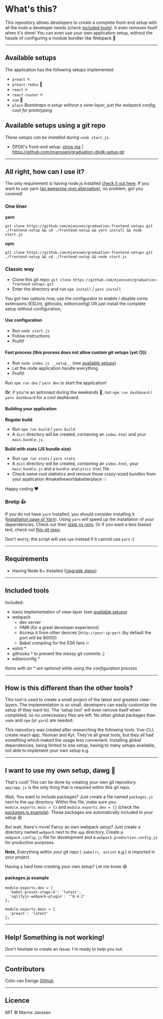 # What's this?

This repository allows developers to create a complete front-end setup with all the tools a developer needs (check [included tools](#included-tools)). It even removes itself when it's done! You can even use your own application setup, without the hassle of configuring a module bundler like Webpack :crystal_ball:

---

## Available setups

The application has the following setups implemented:

- `preact` :atom_symbol:
- `preact-redux` :rocket:
- `react` :atom_symbol:
- `react-router` :atom_symbol:
- `vue` :leaves:
- `plain` *Bootstraps a setup without a view-layer, just the webpack config, cool for prototyping*

## Available setups using a git repo
*These setups can be installed during `node start.js`.*

- DPDK's front-end setup: [show me](https://github.com/mjanssen/graduation-dpdk-setup) |  https://github.com/mjanssen/graduation-dpdk-setup.git

---

## All right, how can I use it?

The only requirement is having node.js installed [check it out here](https://nodejs.org/en/). If you want to use yarn ([an awesome npm alternative](https://yarnpkg.com/en/)), no problem, got you covered!

### One liner
**yarn**

`git clone https://github.com/mjanssen/graduation-frontend-setups.git ./frontend-setup && cd ./frontend-setup && yarn install && node start.js`

**npm**

`git clone https://github.com/mjanssen/graduation-frontend-setups.git ./frontend-setup && cd ./frontend-setup && node start.js`

### Classic way

- Clone this git repo: `git clone https://github.com/mjanssen/graduation-frontend-setups.git`
- Enter the directory and run `npm install` / `yarn install`

You got two options now, use the configurator to enable / disable some extensions (ESLint, githooks, editorconfig) OR just install the complete setup without configuration;

#### Use configuration
- Run `node start.js`
- Follow instructions
- Profit!

#### Fast process (this process does not allow custom git setups (yet :smirk:))
- Run `node index.js __setup__` (see [available setups](#available-setups))
- Let the node application handle everything
- Profit!

Run `npm run dev` / `yarn dev` to start the application!

**Or**, if you're an astronaut during the weekends :rocket:, run `npm run dashboard` / `yarn dashboard` for a cool dashboard.

#### Building your application
**Regular build**
- Run `npm run build` / `yarn build`
- A `dist` directory will be created, containing an `index.html` and your `main.bundle.js`.

**Build with stats (JS bundle size)**
- Run `npm run stats` / `yarn stats`
- A `dist` directory will be created, containing an `index.html`, your `main.bundle.js` and a `bundle-analytics.html` file.
- Check some cool statistics and remove those crazy-sized bundles from your application #maketheworldabetterplace :boom:

Happy coding :heart:

### Brotip :+1:

If you do not have `yarn` installed, you should consider installing it ([Installation page of Yarn](https://yarnpkg.com/lang/en/docs/install/)). Using `yarn` will speed up the 
installation of your dependencies. Check out their [stats vs npm](https://yarnpkg.com/lang/en/compare/). Or if you want
a less biased test, check out [this git repo](https://github.com/appleboy/npm-vs-yarn).

Don't worry, the script will use `npm` instead if it cannot use `yarn` :)

---

## Requirements

- Having Node 6+ installed ([Upgrade steps](https://nodecasts.io/update-node-js/))

---

## Included tools

Included:

- basic implementation of view-layer (see [available setups](#available-setups))
- webpack
  - dev server
  - HMR (for a great developer experience)
  - Access it from other devices (`http://your-ip:port` (by default the port will be 9000))
  - Babel compiling for the ES6 fans :fire:
- eslint *
- githooks * to prevent the messy git commits ;)
- editorconfig *

*Items with an * are optional while using the configuration process*

---

## How is this different than the other tools?

This tool is used to create a small project of the latest and greatest view-layers. The implementation is so small,
developers can easily customize the setup (if they want to). The 'setup tool' will even remove itself when completed,
so no unnecessary files are left. No other global packages than `node` and `npm` (or `yarn`) are needed.

This repository was created after researching the following tools: Vue-CLI, create-react-app, Yeoman and Kyt.
They're all great tools, but they all had something which maked the usage less convenient. Installing global dependencies, being limited to one setup, having to many setups available, not able to implement your own setup e.g.

---

## I want to use my own setup, dawg :dog:

That's cool! This can be done by creating your own git repository. `app/app.js` is the only thing that is required within
this git repo.

Wait, You want to include packages? Just create a file named `packages.js` next to the `app` directory. Within this file, make
sure you: `module.exports.main = {}` and `module.exports.dev = {}` (check the [packages.js example](#packagesjs-example)).
These packages are automatically included in your setup :smile:

But wait, there's more! Fancy an own webpack setup? Just create a directory named `webpack` next to the `app` directory. Create
a `webpack.config.js` file for development and a `webpack.production.config.js` for production purposes.

**Note**, Everything within your git repo (`.babelrc`, `.eslint` e.g.) is imported in your project.

Having a hard time creating your own setup? Let me know :smile:

#### packages.js example
```
module.exports.dev = {
  'babel-preset-stage-0': 'latest',
  'uglifyjs-webpack-plugin': '^0.4.3'
};

module.exports.main = {
  'preact': 'latest'
};
```

---

## Help! Something is not working!

Don't hesitate to create an issue. I'm ready to help you out.

---

## Contributors

Colin van Eenige [GitHub](https://github.com/vaneenige)

---

## Licence

MIT &copy; Marnix Janssen
